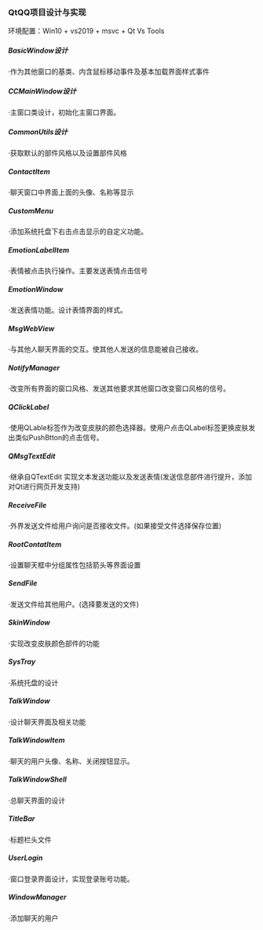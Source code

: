 ### QtQQ项目设计与实现
环境配置：Win10 + vs2019 + msvc + Qt Vs Tools
##### BasicWindow设计
·作为其他窗口的基类、内含鼠标移动事件及基本加载界面样式事件
##### CCMainWindow设计
·主窗口类设计，初始化主窗口界面。
##### CommonUtils设计
·获取默认的部件风格以及设置部件风格
##### ContactItem
·聊天窗口中界面上面的头像、名称等显示
##### CustomMenu
·添加系统托盘下右击点击显示的自定义功能。
##### EmotionLabelItem
·表情被点击执行操作。主要发送表情点击信号
##### EmotionWindow
·发送表情功能。设计表情界面的样式。
##### MsgWebView
·与其他人聊天界面的交互。使其他人发送的信息能被自己接收。
##### NotifyManager
·改变所有界面的窗口风格、发送其他要求其他窗口改变窗口风格的信号。
##### QClickLabel
·使用QLable标签作为改变皮肤的颜色选择器。使用户点击QLabel标签更换皮肤发出类似PushBtton的点击信号。
##### QMsgTextEdit
·继承自QTextEdit 实现文本发送功能以及发送表情(发送信息部件进行提升，添加对Qt进行网页开发支持)
##### ReceiveFile
·外界发送文件给用户询问是否接收文件。(如果接受文件选择保存位置)
##### RootContatItem
·设置聊天框中分组属性包括箭头等界面设置
##### SendFile
·发送文件给其他用户。(选择要发送的文件)
##### SkinWindow
·实现改变皮肤颜色部件的功能
##### SysTray
·系统托盘的设计
##### TalkWindow
·设计聊天界面及相关功能
##### TalkWindowItem
·聊天的用户头像、名称、关闭按钮显示。
##### TalkWindowShell
·总聊天界面的设计
##### TitleBar
·标题栏头文件
##### UserLogin
·窗口登录界面设计，实现登录账号功能。
##### WindowManager
·添加聊天的用户
